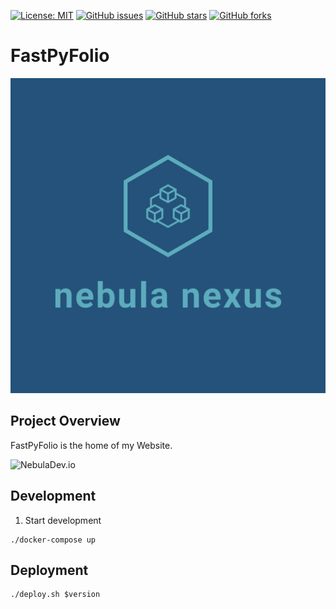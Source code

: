 [![License: MIT](https://img.shields.io/badge/License-MIT-yellow.svg)](LICENSE)
[![GitHub issues](https://img.shields.io/github/issues/subaquatic-pierre/fastpyfolio.svg)](https://github.com/subaquatic-pierre/fastpyfolio/issues)
[![GitHub stars](https://img.shields.io/github/stars/subaquatic-pierre/fastpyfolio.svg)](https://github.com/subaquatic-pierre/fastpyfolio/stargazers)
[![GitHub forks](https://img.shields.io/github/forks/subaquatic-pierre/fastpyfolio.svg)](https://github.com/subaquatic-pierre/fastpyfolio/network)

# FastPyFolio

![Kube Starter Logo](.github/logo.png)

## Project Overview

FastPyFolio is the home of my Website.

![NebulaDev.io](https://www.nebuladev.io)

## Development

1. Start development

```
./docker-compose up
```

## Deployment

```
./deploy.sh $version
```
